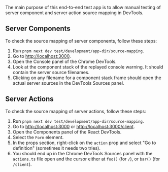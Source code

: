 The main purpose of this end-to-end test app is to allow manual testing of
server component and server action source mapping in DevTools.

## Server Components

To check the source mapping of server components, follow these steps:

1. Run `pnpm next dev test/development/app-dir/source-mapping`.
2. Go to [http://localhost:3000]().
3. Open the Console panel of the Chrome DevTools.
4. Look at the component stack of the replayed console warning. It should
   contain the server source filenames.
5. Clicking on any filename for a component stack frame should open the actual
   server sources in the DevTools Sources panel.

## Server Actions

To check the source mapping of server actions, follow these steps:

1. Run `pnpm next dev test/development/app-dir/source-mapping`.
2. Go to [http://localhost:3000]() or [http://localhost:3000/client]().
3. Open the Components panel of the React DevTools.
4. Select the `Form` element.
5. In the props section, right-click on the `action` prop and select "Go to
   definition" (sometimes it needs two tries).
6. You should end up in the Chrome DevTools Sources panel with the `actions.ts`
   file open and the cursor either at `foo()` (for `/`), or `bar()` (for
   `/client`).
